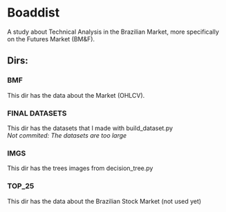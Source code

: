 # Boaddist

A study about Technical Analysis in the Brazilian Market, more specifically on the Futures Market (BM&F).

## Dirs:
### BMF

This dir has the data about the Market (OHLCV).

### FINAL DATASETS

This dir has the datasets that I made with build_dataset.py  
*Not commited: The datasets are too large*

### IMGS

This dir has the trees images from decision_tree.py

### TOP_25

This dir has the data about the Brazilian Stock Market (not used yet)
